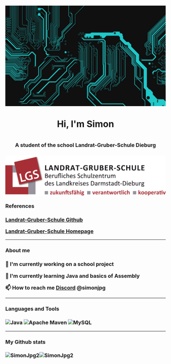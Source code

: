 <p><img align="center" src="https://github.com/SimonJpg2/SimonJpg2/blob/main/Banner.png" /></p>

<h1 align="center">Hi, I'm Simon<h1/>
<h3 align="center">A student of the school Landrat-Gruber-Schule Dieburg<h3/>
<img align ="center" src="https://github.com/SimonJpg2/SimonJpg2/blob/main/LGS_Logo_2018.png">

<h3 align="left">References<h3/>

[Landrat-Gruber-Schule Github](https://github.com/lgs-dieburg)

[Landrat-Gruber-Schule Homepage](https://www.lgs-dieburg.de/)

***

<h3 align="left">About me<h3/>

🔭 I'm currently working on a school project

🌱 I'm currently learning Java and basics of Assembly

📫 How to reach me [Discord](https://discord.com) @simonjpg

***

<h3 align="left">Languages and Tools<h3/>

![Java](https://img.shields.io/badge/java-%23ED8B00.svg?style=for-the-badge&logo=openjdk&logoColor=white)
![Apache Maven](https://img.shields.io/badge/Apache%20Maven-C71A36?style=for-the-badge&logo=Apache%20Maven&logoColor=white)
![MySQL](https://img.shields.io/badge/mysql-%2300f.svg?style=for-the-badge&logo=mysql&logoColor=white)

***

<h3 align="left">My Github stats<h3/>

<p><img align="left" src="https://github-readme-stats-sigma-five.vercel.app/api?username=SimonJpg2&show_icons=true&theme=dracula" alt="SimonJpg2" /><p/>

  
<p><img align="left" src="https://github-readme-stats-sigma-five.vercel.app/api/top-langs/?username=SimonJpg2&layout=compact" alt="SimonJpg2" /></p>
